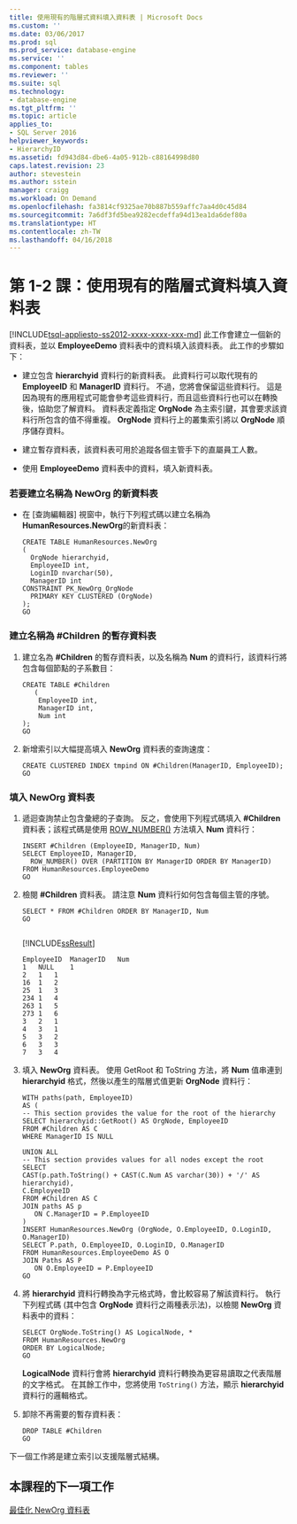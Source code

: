 ```yaml
---
title: 使用現有的階層式資料填入資料表 | Microsoft Docs
ms.custom: ''
ms.date: 03/06/2017
ms.prod: sql
ms.prod_service: database-engine
ms.service: ''
ms.component: tables
ms.reviewer: ''
ms.suite: sql
ms.technology:
- database-engine
ms.tgt_pltfrm: ''
ms.topic: article
applies_to:
- SQL Server 2016
helpviewer_keywords:
- HierarchyID
ms.assetid: fd943d84-dbe6-4a05-912b-c88164998d80
caps.latest.revision: 23
author: stevestein
ms.author: sstein
manager: craigg
ms.workload: On Demand
ms.openlocfilehash: fa3814cf9325ae70b887b559affc7aa4d0c45d84
ms.sourcegitcommit: 7a6df3fd5bea9282ecdeffa94d13ea1da6def80a
ms.translationtype: HT
ms.contentlocale: zh-TW
ms.lasthandoff: 04/16/2018
---
```

# <a name="lesson-1-2---populating-a-table-with-existing-hierarchical-data"></a>第 1-2 課：使用現有的階層式資料填入資料表
[!INCLUDE[tsql-appliesto-ss2012-xxxx-xxxx-xxx-md](../../includes/tsql-appliesto-ss2012-xxxx-xxxx-xxx-md.md)]
此工作會建立一個新的資料表，並以 **EmployeeDemo** 資料表中的資料填入該資料表。 此工作的步驟如下：  
  
-   建立包含 **hierarchyid** 資料行的新資料表。 此資料行可以取代現有的 **EmployeeID** 和 **ManagerID** 資料行。 不過，您將會保留這些資料行。 這是因為現有的應用程式可能會參考這些資料行，而且這些資料行也可以在轉換後，協助您了解資料。 資料表定義指定 **OrgNode** 為主索引鍵，其會要求該資料行所包含的值不得重複。 **OrgNode** 資料行上的叢集索引將以 **OrgNode** 順序儲存資料。  
  
-   建立暫存資料表，該資料表可用於追蹤各個主管手下的直屬員工人數。  
  
-   使用 **EmployeeDemo** 資料表中的資料，填入新資料表。  
  
### <a name="to-create-a-new-table-named-neworg"></a>若要建立名稱為 NewOrg 的新資料表  
  
-   在 [查詢編輯器] 視窗中，執行下列程式碼以建立名稱為 **HumanResources.NewOrg**的新資料表：  
  
    ```  
    CREATE TABLE HumanResources.NewOrg  
    (  
      OrgNode hierarchyid,  
      EmployeeID int,  
      LoginID nvarchar(50),  
      ManagerID int  
    CONSTRAINT PK_NewOrg_OrgNode  
      PRIMARY KEY CLUSTERED (OrgNode)  
    );  
    GO  
    ```  
  
### <a name="to-create-a-temporary-table-named-children"></a>建立名稱為 #Children 的暫存資料表  
  
1.  建立名為 **#Children** 的暫存資料表，以及名稱為 **Num** 的資料行，該資料行將包含每個節點的子系數目：  
  
    ```  
    CREATE TABLE #Children   
       (  
        EmployeeID int,  
        ManagerID int,  
        Num int  
    );  
    GO  
    ```  
  
2.  新增索引以大幅提高填入 **NewOrg** 資料表的查詢速度：  
  
    ```  
    CREATE CLUSTERED INDEX tmpind ON #Children(ManagerID, EmployeeID);  
    GO  
    ```  
  
### <a name="to-populate-the-neworg-table"></a>填入 NewOrg 資料表  
  
1.  遞迴查詢禁止包含彙總的子查詢。 反之，會使用下列程式碼填入 **#Children** 資料表；該程式碼是使用 [ROW_NUMBER()](../../t-sql/functions/row-number-transact-sql.md) 方法填入 **Num** 資料行：  
  
    ```  
    INSERT #Children (EmployeeID, ManagerID, Num)  
    SELECT EmployeeID, ManagerID,  
      ROW_NUMBER() OVER (PARTITION BY ManagerID ORDER BY ManagerID)   
    FROM HumanResources.EmployeeDemo  
    GO 
    ```  
  
2.  檢閱 **#Children** 資料表。 請注意 **Num** 資料行如何包含每個主管的序號。  
  
    ```  
    SELECT * FROM #Children ORDER BY ManagerID, Num  
    GO  
  
    ```  
  
    [!INCLUDE[ssResult](../../includes/ssresult-md.md)]  

    ```
    EmployeeID  ManagerID   Num
    1   NULL    1
    2   1   1
    16  1   2
    25  1   3
    234 1   4
    263 1   5
    273 1   6
    3   2   1
    4   3   1
    5   3   2
    6   3   3
    7   3   4
    ```


3.  填入 **NewOrg** 資料表。 使用 GetRoot 和 ToString 方法，將 **Num** 值串連到 **hierarchyid** 格式，然後以產生的階層式值更新 **OrgNode** 資料行：  
  
    ```  
    WITH paths(path, EmployeeID)   
    AS (  
    -- This section provides the value for the root of the hierarchy  
    SELECT hierarchyid::GetRoot() AS OrgNode, EmployeeID   
    FROM #Children AS C   
    WHERE ManagerID IS NULL   

    UNION ALL   
    -- This section provides values for all nodes except the root  
    SELECT   
    CAST(p.path.ToString() + CAST(C.Num AS varchar(30)) + '/' AS hierarchyid),   
    C.EmployeeID  
    FROM #Children AS C   
    JOIN paths AS p   
       ON C.ManagerID = P.EmployeeID   
    )  
    INSERT HumanResources.NewOrg (OrgNode, O.EmployeeID, O.LoginID, O.ManagerID)  
    SELECT P.path, O.EmployeeID, O.LoginID, O.ManagerID  
    FROM HumanResources.EmployeeDemo AS O   
    JOIN Paths AS P   
       ON O.EmployeeID = P.EmployeeID  
    GO 
    ```  
  
4.  將 **hierarchyid** 資料行轉換為字元格式時，會比較容易了解該資料行。 執行下列程式碼 (其中包含 **OrgNode** 資料行之兩種表示法)，以檢閱 **NewOrg** 資料表中的資料：  
  
    ```  
    SELECT OrgNode.ToString() AS LogicalNode, *   
    FROM HumanResources.NewOrg   
    ORDER BY LogicalNode;  
    GO  
    ```  
  
    **LogicalNode** 資料行會將 **hierarchyid** 資料行轉換為更容易讀取之代表階層的文字格式。 在其餘工作中，您將使用 `ToString()` 方法，顯示 **hierarchyid** 資料行的邏輯格式。  
  
5.  卸除不再需要的暫存資料表：  
  
    ```  
    DROP TABLE #Children  
    GO  
    ```  
  
下一個工作將是建立索引以支援階層式結構。  
  
## <a name="next-task-in-lesson"></a>本課程的下一項工作  
[最佳化 NewOrg 資料表](../../relational-databases/tables/lesson-1-3-optimizing-the-neworg-table.md)  
  
  
  
